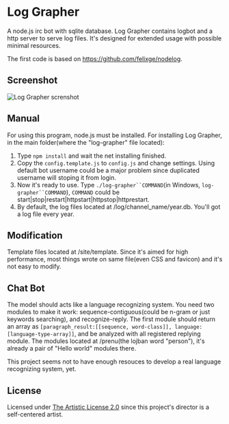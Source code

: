 Log Grapher
===========

A node.js irc bot with sqlite database. Log Grapher contains logbot and a http server to serve log files. It's designed for extended usage with possible minimal resources.

The first code is based on https://github.com/felixge/nodelog.

Screenshot
----------
![Log Grapher screnshot](https://raw.github.com/Seiken-2ch/log-grapher/screenshot/screenshot.png)

Manual
------
For using this program, node.js must be installed. For installing Log Grapher, in the main folder(where the "log-grapher" file located):

1. Type `npm install` and wait the net installing finished.
2. Copy the `config.template.js` to `config.js` and change settings. Using default bot username could be a major problem since duplicated username will stoping it from login.
3. Now it's ready to use. Type `./log-grapher``COMMAND`(in Windows, `log-grapher``COMMAND`), `COMMAND` could be start|stop|restart|httpstart|httpstop|httprestart.
4. By default, the log files located at /log/channel_name/year.db. You'll got a log file every year.

Modification
------------
Template files located at /site/template. Since it's aimed for high performance, most things wrote on same file(even CSS and favicon) and it's not easy to modify.

Chat Bot
--------
The model should acts like a language recognizing system. You need two modules to make it work: sequence-contiguous(could be n-gram or just keywords searching), and recognize-reply. The first module should return an array as `[paragraph_result:[[sequence, word-class]], language:[language-type-array]]`, and be analyzed with all registered replying module. The modules located at /prenu(the lojban word "person"), it's already a pair of "Hello world" modules there.

This project seems not to have enough resouces to develop a real language recognizing system, yet.

License
-------
Licensed under [The Artistic License 2.0](http://opensource.org/licenses/Artistic-2.0) since this project's director is a self-centered artist.
